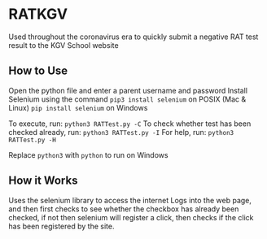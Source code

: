 # RATKGV
Used throughout the coronavirus era to quickly submit a negative RAT test result to the KGV School website

## How to Use
Open the python file and enter a parent username and password
Install Selenium using the command
`pip3 install selenium` on POSIX (Mac & Linux)
`pip install selenium` on Windows

To execute, run:
`python3 RATTest.py -C`
To check whether test has been checked already, run:
`python3 RATTest.py -I`
For help, run:
`python3 RATTest.py -H`

Replace `python3` with `python` to run on Windows

## How it Works
Uses the selenium library to access the internet
Logs into the web page, and then first checks to see whether the checkbox has already been checked, if not then selenium will register a click, then checks if the click has been registered by the site. 
